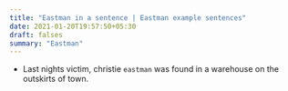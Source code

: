 ```yaml
---
title: "Eastman in a sentence | Eastman example sentences"
date: 2021-01-20T19:57:50+05:30
draft: falses
summary: "Eastman"
---
```

- Last nights victim, christie `eastman` was found in a warehouse on the outskirts of town.
                 
